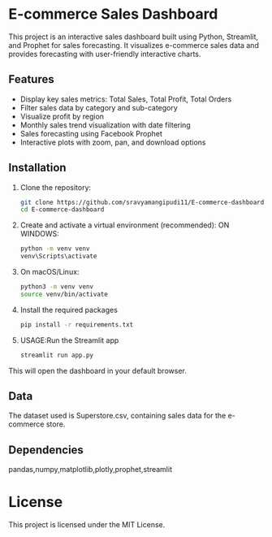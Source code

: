 # E-commerce Sales Dashboard

This project is an interactive sales dashboard built using Python, Streamlit, and Prophet for sales forecasting. It visualizes e-commerce sales data and provides forecasting with user-friendly interactive charts.

## Features

- Display key sales metrics: Total Sales, Total Profit, Total Orders
- Filter sales data by category and sub-category
- Visualize profit by region
- Monthly sales trend visualization with date filtering
- Sales forecasting using Facebook Prophet
- Interactive plots with zoom, pan, and download options

## Installation

1. Clone the repository:

   ```bash
   git clone https://github.com/sravyamangipudi11/E-commerce-dashboard.git
   cd E-commerce-dashboard
2. Create and activate a virtual environment (recommended):
ON WINDOWS:
    ```bash
   python -m venv venv
   venv\Scripts\activate

3. On macOS/Linux:
    ```bash
   python3 -m venv venv
   source venv/bin/activate

4. Install the required packages
     ```bash
   pip install -r requirements.txt
     
5. USAGE:Run the Streamlit app
   ```bash
   streamlit run app.py

This will open the dashboard in your default browser.

## Data

The dataset used is Superstore.csv, containing sales data for the e-commerce store.

## Dependencies

   pandas,numpy,matplotlib,plotly,prophet,streamlit

# License
This project is licensed under the MIT License.

